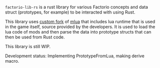`factorio-lib-rs` is a rust library for various Factorio concepts and data struct (prototypes, for example) to be interacted with using Rust.

This library uses [custom fork](https://github.com/JohnTheCoolingFan/factorio-mlua) of [mlua](https://github.com/khvzak/mlua) that includes lua runtime that is used in the game itself, source provided by the developers. It is used to load the lua code of mods and then parse the data into prototype structs that can then be used from Rust code.

This library is still WIP.

Development status: Implementing PrototypeFromLua, making derive macro.
